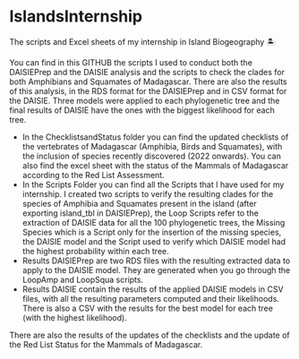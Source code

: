 # IslandsInternship
The scripts and Excel sheets of my internship in Island Biogeography 🏝️

You can find in this GITHUB the scripts I used to conduct both the DAISIEPrep and the DAISIE analysis and the scripts to check the clades for both Amphibians and Squamates of Madagascar. There are also the results of this analysis, in the RDS format for the DAISIEPrep and in CSV format for the DAISIE. Three models were applied to each phylogenetic tree and the final results of DAISIE have the ones with the biggest likelihood for each tree.

- In the ChecklistsandStatus folder you can find the updated checklists of the vertebrates of Madagascar (Amphibia, Birds and Squamates), with the inclusion of species recently discovered (2022 onwards). You can also find the excel sheet with the status of the Mammals of Madagascar according to the Red List Assessment.
- In the Scripts Folder you can find all the Scripts that I have used for my internship. I created two scripts to verify the resulting clades for the species of Amphibia and Squamates present in the island (after exporting island_tbl in DAISIEPrep), the Loop Scripts refer to the extraction of DAISIE data for all the 100 phylogenetic trees, the Missing Species which is a Script only for the insertion of the missing species, the DAISIE model and the Script used to verify which DAISIE model had the highest probability within each tree.
- Results DAISIEPrep are two RDS files with the resulting extracted data to apply to the DAISIE model. They are generated when you go through the LoopAmp and LoopSqua scripts.
- Results DAISIE contain the results of the applied DAISIE models in CSV files, with all the resulting parameters computed and their likelihoods. There is also a CSV with the results for the best model for each tree (with the highest likelihood).

There are also the results of the updates of the checklists and the update of the Red List Status for the Mammals of Madagascar.
